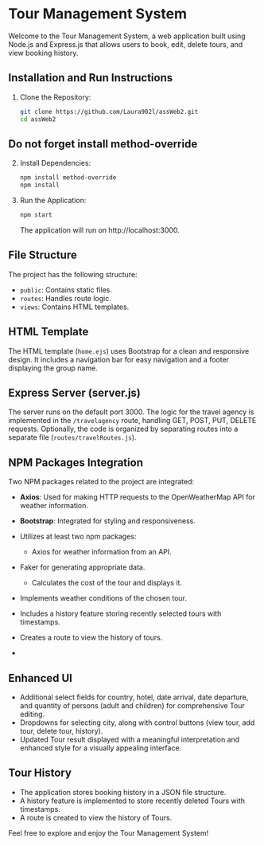 # Tour Management System

Welcome to the Tour Management System, a web application built using Node.js and Express.js that allows users to book, edit, delete tours, and view booking history.

## Installation and Run Instructions

1. Clone the Repository:
    ```bash
    git clone https://github.com/Laura902l/assWeb2.git
    cd assWeb2

    ```
## Do not forget install method-override
2. Install Dependencies:
    ```bash
    npm install method-override
    npm install
    ```

3. Run the Application:

    ```bash
    npm start
    ```

    The application will run on http://localhost:3000.

## File Structure

The project has the following structure:

- `public`: Contains static files.
- `routes`: Handles route logic.
- `views`: Contains HTML templates.

## HTML Template

The HTML template (`home.ejs`) uses Bootstrap for a clean and responsive design. It includes a navigation bar for easy navigation and a footer displaying the group name.

## Express Server (server.js)

The server runs on the default port 3000. The logic for the travel agency is implemented in the `/travelagency` route, handling GET, POST, PUT, DELETE requests. Optionally, the code is organized by separating routes into a separate file (`routes/travelRoutes.js`).

## NPM Packages Integration

Two NPM packages related to the project are integrated:

- **Axios**: Used for making HTTP requests to the OpenWeatherMap API for weather information.
- **Bootstrap**: Integrated for styling and responsiveness.
- Utilizes at least two npm packages:
  - Axios for weather information from an API.
- Faker for generating appropriate data.
  - Calculates the cost of the tour and displays it.
- Implements weather conditions of the chosen tour.
- Includes a history feature storing recently selected tours with timestamps.
- Creates a route to view the history of tours.

- 
## Enhanced UI

- Additional select fields for country, hotel, date arrival, date departure, and quantity of persons (adult and children) for comprehensive Tour editing.
- Dropdowns for selecting city, along with control buttons (view tour, add tour, delete tour, history).
- Updated Tour result displayed with a meaningful interpretation and enhanced style for a visually appealing interface.

## Tour History

- The application stores booking history in a JSON file structure.
- A history feature is implemented to store recently deleted Tours with timestamps.
- A route is created to view the history of Tours.

Feel free to explore and enjoy the Tour Management System!

